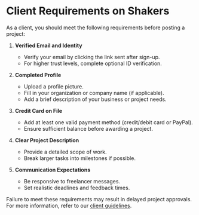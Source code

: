 # Client Requirements on Shakers

As a client, you should meet the following requirements before posting a project:

1. **Verified Email and Identity**  
   - Verify your email by clicking the link sent after sign-up.  
   - For higher trust levels, complete optional ID verification.

2. **Completed Profile**  
   - Upload a profile picture.  
   - Fill in your organization or company name (if applicable).  
   - Add a brief description of your business or project needs.

3. **Credit Card on File**  
   - Add at least one valid payment method (credit/debit card or PayPal).  
   - Ensure sufficient balance before awarding a project.

4. **Clear Project Description**  
   - Provide a detailed scope of work.  
   - Break larger tasks into milestones if possible.

5. **Communication Expectations**  
   - Be responsive to freelancer messages.  
   - Set realistic deadlines and feedback times.

Failure to meet these requirements may result in delayed project approvals. For more information, refer to our [client guidelines](https://example.com/shakers/client-guidelines).
